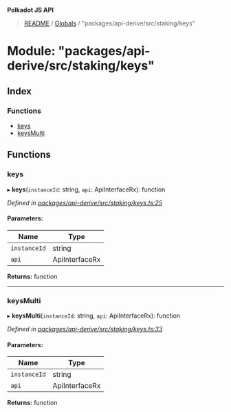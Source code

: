 **Polkadot JS API**

> [README](../README.md) / [Globals](../globals.md) / "packages/api-derive/src/staking/keys"

# Module: "packages/api-derive/src/staking/keys"

## Index

### Functions

* [keys](_packages_api_derive_src_staking_keys_.md#keys)
* [keysMulti](_packages_api_derive_src_staking_keys_.md#keysmulti)

## Functions

### keys

▸ **keys**(`instanceId`: string, `api`: ApiInterfaceRx): function

*Defined in [packages/api-derive/src/staking/keys.ts:25](https://github.com/polkadot-js/api/blob/c6bc664f8/packages/api-derive/src/staking/keys.ts#L25)*

#### Parameters:

Name | Type |
------ | ------ |
`instanceId` | string |
`api` | ApiInterfaceRx |

**Returns:** function

___

### keysMulti

▸ **keysMulti**(`instanceId`: string, `api`: ApiInterfaceRx): function

*Defined in [packages/api-derive/src/staking/keys.ts:33](https://github.com/polkadot-js/api/blob/c6bc664f8/packages/api-derive/src/staking/keys.ts#L33)*

#### Parameters:

Name | Type |
------ | ------ |
`instanceId` | string |
`api` | ApiInterfaceRx |

**Returns:** function
